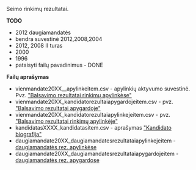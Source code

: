 Seimo rinkimų rezultatai.

**TODO**

   * 2012 daugiamandatės
   * bendra suvestinė 2012,2008,2004  
   * 2012, 2008 II turas
   * 2000
   * 1996
   * pataisyti failų pavadinimus - DONE

**Failų aprašymas**

   + vienmandate20XX__apylinkeitem.csv - apylinkių aktyvumo suvestinė. Pvz. ["Balsavimo rezultatai rinkimų apylinkėse"][1]
   + vienmandate20XX_kandidatorezultaiapygardojeitem.csv - pvz. ["Balsavimo rezultatai apygardoje"][1] 
   + vienmandate20XX_kandidatorezultaiapylinkejeitem.csv - pvz. ["Balsavimo rezultatai rinkimų apylinkėje"][2]
   + kandidatasXXXX_kandidatasitem.csv - aprašymas ["Kandidato biografija"][3]
   + daugiamandate20XX_daugiamandatesrezultataiapylinkejeitem - [daugiamandatės rez. apylinkėse][4]
   + daugiamandate20XX_daugiamandatesrezultataiapygardojeitem - [daugiamandatės rez. apygardose][5]
   
    

[1]: http://www.vrk.lt/2012_seimo_rinkimai/output_lt/rezultatai_vienmand_apygardose/rezultatai_vienmanate_apygarda7215aktyvumasdesc1turas.html
[2]: http://www.vrk.lt/2012_seimo_rinkimai/output_lt/rezultatai_vienmand_apygardose/rezultatai_apylinke219704visodesc1turas.html
[3]: http://www.vrk.lt/rinkimai/416_lt/Kandidatai/Kandidatas67066/Kandidato67066Anketa.html
[4]: http://www.vrk.lt/2012_seimo_rinkimai/output_lt/rezultatai_daugiamand_apygardose/apygardos_rezultatai7213.html
[5]: http://www.vrk.lt/2012_seimo_rinkimai/output_lt/rezultatai_daugiamand_apygardose/rezultatai_daugiamand_apygardose1turas.html
